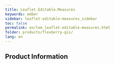 ```yaml
---
title: Leaflet.Editable.Measures
keywords: ember
sidebar: leaflet-editable-measures_sidebar
toc: false
permalink: en/lem_leaflet-editable-measures.html
folder: products/flexberry-gis/
lang: en
---
```


## Product Information
